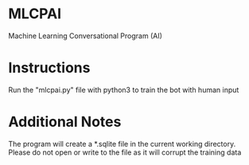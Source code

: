 # MLCPAI
Machine Learning Conversational Program (AI)

# Instructions
Run the "mlcpai.py" file with python3 to train the bot with human input

# Additional Notes
The program will create a *.sqlite file in the current working directory. Please do not open or write to the file as it will corrupt the training data
